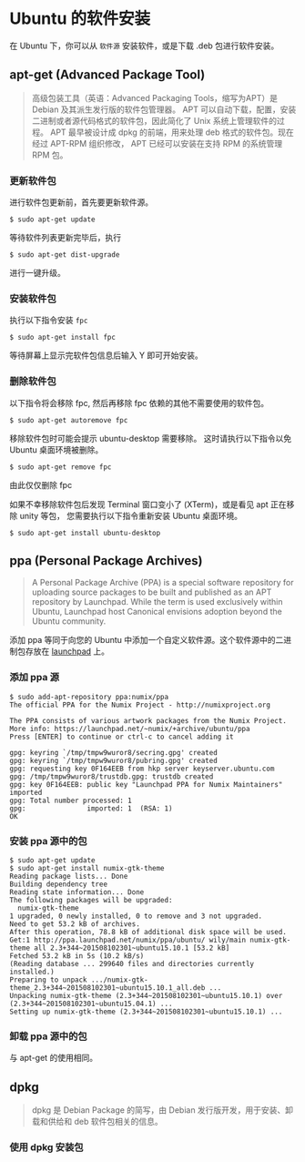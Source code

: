 # Ubuntu 的软件安装

在 Ubuntu 下，你可以从 `软件源` 安装软件，或是下载 .deb 包进行软件安装。

## apt-get (Advanced Package Tool)

> 高级包装工具（英语：Advanced Packaging Tools，缩写为APT）是 Debian 及其派生发行版的软件包管理器。
> APT 可以自动下载，配置，安装二进制或者源代码格式的软件包，因此简化了 Unix 系统上管理软件的过程。
> APT 最早被设计成 dpkg 的前端，用来处理 deb 格式的软件包。现在经过 APT-RPM 组织修改，
> APT 已经可以安装在支持 RPM 的系统管理 RPM 包。

### 更新软件包

进行软件包更新前，首先要更新软件源。

    $ sudo apt-get update

等待软件列表更新完毕后，执行

    $ sudo apt-get dist-upgrade

进行一键升级。

### 安装软件包

执行以下指令安装 `fpc`

    $ sudo apt-get install fpc

等待屏幕上显示完软件包信息后输入 Y 即可开始安装。

### 删除软件包

以下指令将会移除 fpc, 然后再移除 fpc 依赖的其他不需要使用的软件包。

    $ sudo apt-get autoremove fpc

移除软件包时可能会提示 ubuntu-desktop 需要移除。
这时请执行以下指令以免 Ubuntu 桌面环境被删除。

    $ sudo apt-get remove fpc

由此仅仅删除 fpc

如果不幸移除软件包后发现 Terminal 窗口变小了 (XTerm)，或是看见 apt 正在移除 unity 等包，
您需要执行以下指令重新安装 Ubuntu 桌面环境。

    $ sudo apt-get install ubuntu-desktop

## ppa (Personal Package Archives)

> A Personal Package Archive (PPA) is a special software repository for
> uploading source packages to be built and published as an APT repository by
> Launchpad. While the term is used exclusively within Ubuntu, Launchpad host
> Canonical envisions adoption beyond the Ubuntu community.

添加 ppa 等同于向您的 Ubuntu 中添加一个自定义软件源。这个软件源中的二进制包存放在
[launchpad](https://launchpad.net/ubuntu) 上。

### 添加 ppa 源

    $ sudo add-apt-repository ppa:numix/ppa
    The official PPA for the Numix Project - http://numixproject.org

    The PPA consists of various artwork packages from the Numix Project.
    More info: https://launchpad.net/~numix/+archive/ubuntu/ppa
    Press [ENTER] to continue or ctrl-c to cancel adding it

    gpg: keyring `/tmp/tmpw9wuror8/secring.gpg' created
    gpg: keyring `/tmp/tmpw9wuror8/pubring.gpg' created
    gpg: requesting key 0F164EEB from hkp server keyserver.ubuntu.com
    gpg: /tmp/tmpw9wuror8/trustdb.gpg: trustdb created
    gpg: key 0F164EEB: public key "Launchpad PPA for Numix Maintainers" imported
    gpg: Total number processed: 1
    gpg:               imported: 1  (RSA: 1)
    OK


### 安装 ppa 源中的包

    $ sudo apt-get update
    $ sudo apt-get install numix-gtk-theme
    Reading package lists... Done
    Building dependency tree       
    Reading state information... Done
    The following packages will be upgraded:
      numix-gtk-theme
    1 upgraded, 0 newly installed, 0 to remove and 3 not upgraded.
    Need to get 53.2 kB of archives.
    After this operation, 78.8 kB of additional disk space will be used.
    Get:1 http://ppa.launchpad.net/numix/ppa/ubuntu/ wily/main numix-gtk-theme all 2.3+344~201508102301~ubuntu15.10.1 [53.2 kB]
    Fetched 53.2 kB in 5s (10.2 kB/s)          
    (Reading database ... 299640 files and directories currently installed.)
    Preparing to unpack .../numix-gtk-theme_2.3+344~201508102301~ubuntu15.10.1_all.deb ...
    Unpacking numix-gtk-theme (2.3+344~201508102301~ubuntu15.10.1) over (2.3+344~201508102301~ubuntu15.04.1) ...
    Setting up numix-gtk-theme (2.3+344~201508102301~ubuntu15.10.1) ...

### 卸载 ppa 源中的包

与 apt-get 的使用相同。

## dpkg

> dpkg 是 Debian Package 的简写，由 Debian 发行版开发，用于安装、卸载和供给和 deb
> 软件包相关的信息。

### 使用 dpkg 安装包
